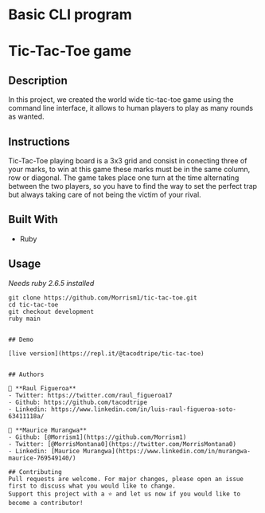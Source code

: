 # Basic CLI program
# Tic-Tac-Toe game


## Description
In this project, we created the world wide tic-tac-toe game using the command line interface, it allows to human players to play as many rounds as wanted.

## Instructions
Tic-Tac-Toe playing board is a 3x3 grid and consist in conecting three of your marks, to win at this game these marks must be in the same column, row or diagonal.
The game takes place one turn at the time alternating between the two players, so you have to find the way to set the perfect trap but always taking care of not being the victim of your rival.


## Built With
- Ruby

## Usage
*Needs ruby 2.6.5 installed*
```Git
git clone https://github.com/Morrism1/tic-tac-toe.git
cd tic-tac-toe
git checkout development
ruby main


## Demo

[live version](https://repl.it/@tacodtripe/tic-tac-toe)


## Authors

👨 **Raul Figueroa**
- Twitter: https://twitter.com/raul_figueroa17
- Github: https://github.com/tacodtripe
- Linkedin: https://www.linkedin.com/in/luis-raul-figueroa-soto-63411118a/

👨 **Maurice Murangwa**
- Github: [@Morrism1](https://github.com/Morrism1)
- Twitter: [@MorrisMontana0](https://twitter.com/MorrisMontana0)
- Linkedin: [Maurice Murangwa](https://www.linkedin.com/in/murangwa-maurice-769549140/)

## Contributing
Pull requests are welcome. For major changes, please open an issue first to discuss what you would like to change.
Support this project with a ⭐️ and let us now if you would like to become a contributor!

